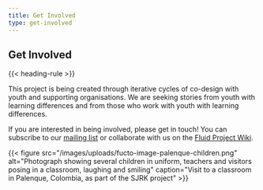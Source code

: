 ```yaml
---
title: Get Involved
type: get-involved
---
```

## Get Involved

{{< heading-rule >}}

This project is being created through iterative cycles of co-design with youth and supporting organisations. We are seeking stories from youth with learning differences and from those who work with youth with learning differences.

If you are interested in being involved, please get in touch! You can subscribe to our [mailing list](https://lists.idrc.ocadu.ca/mailman/listinfo/sojustrepairit) or collaborate with us on the [Fluid Project Wiki](https://wiki.fluidproject.org/display/fluid/Social+Justice+Repair+Kit).

{{< figure src="/images/uploads/fucto-image-palenque-children.png" alt="Photograph showing several children in uniform, teachers and visitors posing in a classroom, laughing and smiling" caption="Visit to a classroom in Palenque, Colombia, as part of the SJRK project" >}}

